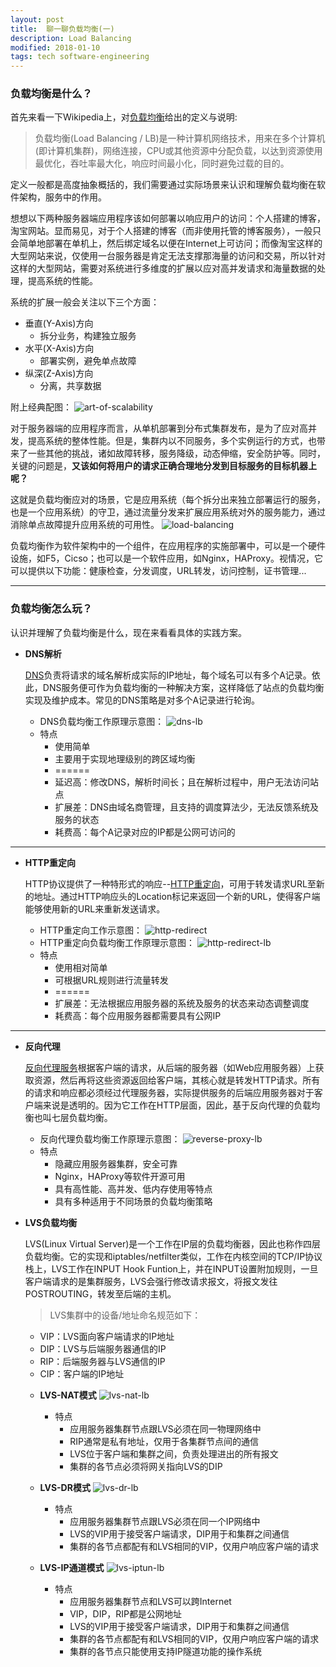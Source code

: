 ```yaml
---
layout: post
title:  聊一聊负载均衡(一)
description: Load Balancing
modified: 2018-01-10
tags: tech software-engineering
---
```


### 负载均衡是什么？

首先来看一下Wikipedia上，对[负载均衡][1]给出的定义与说明:
> 负载均衡(Load Balancing / LB)是一种计算机网络技术，用来在多个计算机(即计算机集群)，网络连接，CPU或其他资源中分配负载，以达到资源使用最优化，吞吐率最大化，响应时间最小化，同时避免过载的目的。

定义一般都是高度抽象概括的，我们需要通过实际场景来认识和理解负载均衡在软件架构，服务中的作用。

想想以下两种服务器端应用程序该如何部署以响应用户的访问：个人搭建的博客，淘宝网站。显而易见，对于个人搭建的博客（而非使用托管的博客服务），一般只会简单地部署在单机上，然后绑定域名以便在Internet上可访问；而像淘宝这样的大型网站来说，仅使用一台服务器是肯定无法支撑那海量的访问和交易，所以针对这样的大型网站，需要对系统进行多维度的扩展以应对高并发请求和海量数据的处理，提高系统的性能。

系统的扩展一般会关注以下三个方面：
+ 垂直(Y-Axis)方向
  - 拆分业务，构建独立服务
+ 水平(X-Axis)方向
  - 部署实例，避免单点故障
+ 纵深(Z-Axis)方向
  - 分离，共享数据

附上经典配图：
![art-of-scalability](/assets/images/art-of-scalability.png)

对于服务器端的应用程序而言，从单机部署到分布式集群发布，是为了应对高并发，提高系统的整体性能。但是，集群内以不同服务，多个实例运行的方式，也带来了一些其他的挑战，诸如故障转移，服务降级，动态伸缩，安全防护等。同时，关键的问题是，**又该如何将用户的请求正确合理地分发到目标服务的目标机器上呢？**

这就是负载均衡应对的场景，它是应用系统（每个拆分出来独立部署运行的服务，也是一个应用系统）的守卫，通过流量分发来扩展应用系统对外的服务能力，通过消除单点故障提升应用系统的可用性。
![load-balancing](/assets/images/load-balancing.png)

负载均衡作为软件架构中的一个组件，在应用程序的实施部署中，可以是一个硬件设施，如F5，Cicso；也可以是一个软件应用，如Nginx，HAProxy。视情况，它可以提供以下功能：健康检查，分发调度，URL转发，访问控制，证书管理...

---

### 负载均衡怎么玩？

认识并理解了负载均衡是什么，现在来看看具体的实践方案。

+ **DNS解析**

  [DNS][3]负责将请求的域名解析成实际的IP地址，每个域名可以有多个A记录。依此，DNS服务便可作为负载均衡的一种解决方案，这样降低了站点的负载均衡实现及维护成本。常见的DNS策略是对多个A记录进行轮询。
  - DNS负载均衡工作原理示意图：
  ![dns-lb](/assets/images/dns-lb.png)

  + 特点
    - 使用简单
    - 主要用于实现地理级别的跨区域均衡
    - ======
    - 延迟高：修改DNS，解析时间长；且在解析过程中，用户无法访问站点
    - 扩展差：DNS由域名商管理，且支持的调度算法少，无法反馈系统及服务的状态
    - 耗费高：每个A记录对应的IP都是公网可访问的

---

+ **HTTP重定向**

  HTTP协议提供了一种特形式的响应--[HTTP重定向][2]，可用于转发请求URL至新的地址。通过HTTP响应头的Location标记来返回一个新的URL，使得客户端能够使用新的URL来重新发送请求。
  - HTTP重定向工作示意图：
  ![http-redirect](/assets/images/http-redirect.png)
  - HTTP重定向负载均衡工作原理示意图：
  ![http-redirect-lb](/assets/images/http-redirect-lb.png)

  + 特点
    - 使用相对简单
    - 可根据URL规则进行流量转发
    - ======
    - 扩展差：无法根据应用服务器的系统及服务的状态来动态调整调度
    - 耗费高：每个应用服务器都需要具有公网IP

---

+ **反向代理**

  [反向代理服务][4]根据客户端的请求，从后端的服务器（如Web应用服务器）上获取资源，然后再将这些资源返回给客户端，其核心就是转发HTTP请求。所有的请求和响应都必须经过代理服务器，实际提供服务的后端应用服务器对于客户端来说是透明的。因为它工作在HTTP层面，因此，基于反向代理的负载均衡也叫七层负载均衡。
  - 反向代理负载均衡工作原理示意图：
  ![reverse-proxy-lb](/assets/images/reverse-proxy-lb.png)

  + 特点
    - 隐藏应用服务器集群，安全可靠
    - Nginx，HAProxy等软件开源可用
    - 具有高性能、高并发、低内存使用等特点
    - 具有多种适用于不同场景的负载均衡策略

+ **LVS负载均衡**

  LVS(Linux Virtual Server)是一个工作在IP层的负载均衡器，因此也称作四层负载均衡。它的实现和iptables/netfilter类似，工作在内核空间的TCP/IP协议栈上，LVS工作在INPUT Hook Funtion上，并在INPUT设置附加规则，一旦客户端请求的是集群服务，LVS会强行修改请求报文，将报文发往POSTROUTING，转发至后端的主机。

  > LVS集群中的设备/地址命名规范如下：
  - VIP：LVS面向客户端请求的IP地址
  - DIP：LVS与后端服务器通信的IP
  - RIP：后端服务器与LVS通信的IP
  - CIP：客户端的IP地址

  + **LVS-NAT模式**
  ![lvs-nat-lb](/assets/images/lvs-nat-lb.png)

    + 特点
      - 应用服务器集群节点跟LVS必须在同一物理网络中
      - RIP通常是私有地址，仅用于各集群节点间的通信
      - LVS位于客户端和集群之间，负责处理进出的所有报文
      - 集群的各节点必须将网关指向LVS的DIP

  + **LVS-DR模式**
  ![lvs-dr-lb](/assets/images/lvs-dr-lb.png)

    + 特点
      - 应用服务器集群节点跟LVS必须在同一个IP网络中
      - LVS的VIP用于接受客户端请求，DIP用于和集群之间通信
      - 集群的各节点都配有和LVS相同的VIP，仅用户响应客户端的请求

  + **LVS-IP通道模式**
  ![lvs-iptun-lb](/assets/images/lvs-iptun-lb.png)

    + 特点
      - 应用服务器集群节点和LVS可以跨Internet
      - VIP，DIP，RIP都是公网地址
      - LVS的VIP用于接受客户端请求，DIP用于和集群之间通信
      - 集群的各节点都配有和LVS相同的VIP，仅用户响应客户端的请求
      - 集群的各节点只能使用支持IP隧道功能的操作系统


[1]: https://zh.wikipedia.org/wiki/%E8%B4%9F%E8%BD%BD%E5%9D%87%E8%A1%A1
[2]: https://developer.mozilla.org/zh-CN/docs/Web/HTTP/Redirections
[3]: https://zh.wikipedia.org/wiki/%E5%9F%9F%E5%90%8D%E7%B3%BB%E7%BB%9F
[4]: https://zh.wikipedia.org/wiki/%E5%8F%8D%E5%90%91%E4%BB%A3%E7%90%86

